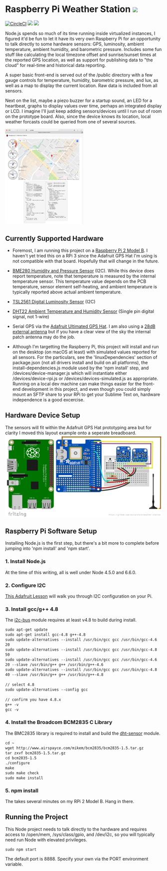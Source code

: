 # Raspberry Pi Weather Station <img src="https://cdn.rawgit.com/skylarstein/pi-weather-station/master/public/images/raspberry-pi-logo.svg" width="40" align="bottom">

[![CircleCI](https://circleci.com/gh/skylarstein/pi-weather-station.svg?style=shield&circle-token=:circle-token)](https://circleci.com/gh/skylarstein/pi-weather-station) <img src="https://david-dm.org/skylarstein/pi-weather-station/status.svg"> <img src="https://david-dm.org/skylarstein/pi-weather-station/dev-status.svg">

Node.js spends so much of its time running inside virtualized instances, I figured it'd be fun to let it have its very own Raspberry Pi for an opportunity to talk directly to some hardware sensors: GPS, luminosity, ambient temperature, ambient humidity, and barometric pressure. Includes some fun stuff like calculating the local timezone offset and sunrise/sunset times at the reported GPS location, as well as support for publishing data to "the cloud" for real-time and historical data reporting.

A super basic front-end is served out of the /public directory with a few gauge controls for temperature, humidity, barometric pressure, and lux, as well as a map to display the current location. Raw data is included from all sensors.

Next on the list, maybe a piezo buzzer for a startup sound, an LED for a heartbeat, graphs to display values over time, perhaps an integrated display or LCD. I imagine I'll just keep adding sensors/devices until I run out of room on the prototype board. Also, since the device knows its location, local weather forcasts could be queried from one of several sources.

[<img src="/docs/screenshot.png" width="250">](https://raw.githubusercontent.com/skylarstein/pi-weather-station/master/docs/screenshot.png)

## Currently Supported Hardware

* Foremost, I am running this project on a [Raspberry Pi 2 Model B](https://www.raspberrypi.org/products/raspberry-pi-2-model-b/). I haven't yet tried this on a RPi 3 since the Adafruit GPS Hat I'm using is not compatible with that board. Hopefully that will change in the future.

* [BME280 Humidity and Pressure Sensor](https://www.adafruit.com/product/2652) (I2C). While this device does report temperature, note that temperature is measured by the internal temperature sensor. This temperature value depends on the PCB temperature, sensor element self-heating, and ambient temperature is typically reported above actual ambient temperature.

* [TSL2561 Digital Luminosity Sensor](https://www.adafruit.com/product/439) (I2C)

* [DHT22 Ambient Temperature and Humidity Sensor](https://www.adafruit.com/product/385) (Single pin digital signal, not 1-wire)

* Serial GPS via the [Adafruit Ultimated GPS Hat](https://www.adafruit.com/product/2324). I am also using a [28dB external antenna](https://www.adafruit.com/products/960) but if you have a clear view of the sky the internal patch antenna may do the job.

* Although I'm targetting the Raspberry Pi, this project will install and run on the desktop (on macOS at least) with simulated values reported for all sensors. For the particulars, see the 'linuxDependencies' section of package.json (not all drivers install and build on all platforms), the install-dependencies.js module used by the 'npm install' step, and /devices/device-manager.js which will instantiate either /devices/device-rpi.js or /devices/devices-simulated.js as appropriate. Running on a local dev machine can make things easier for the front-end development in this project, and even though you could simply mount an SFTP share to your RPi to get your Sublime Text on, hardware independence is a good excercise.

## Hardware Device Setup

The sensors will fit within the Adafruit GPS Hat prototyping area but for clarity I moved this layout example onto a seperate breadboard.
![Hardware Device Setup Image](/docs/pi-weather-station.png?raw=true "Hardware Device Setup Image")

## Raspberry Pi Software Setup

Installing Node.js is the first step, but there's a bit more to complete before jumping into 'npm install' and 'npm start'.

### 1. Install Node.js

At the time of this writing, all is well under Node 4.5.0 and 6.6.0.

### 2. Configure I2C

[This Adafruit Lesson](https://learn.adafruit.com/adafruits-raspberry-pi-lesson-4-gpio-setup/configuring-i2c) will walk you through I2C configuration on your Pi.

### 3. Install gcc/g++ 4.8
The [i2c-bus](https://github.com/fivdi/i2c-bus) module requires at least v4.8 to build during install.
```
sudo apt-get update
sudo apt-get install gcc-4.8 g++-4.8
sudo update-alternatives --install /usr/bin/gcc gcc /usr/bin/gcc-4.6 20
sudo update-alternatives --install /usr/bin/gcc gcc /usr/bin/gcc-4.8 50
sudo update-alternatives --install /usr/bin/gcc gcc /usr/bin/gcc-4.6 20 --slave /usr/bin/g++ g++ /usr/bin/g++-4.6 
sudo update-alternatives --install /usr/bin/gcc gcc /usr/bin/gcc-4.8 40 --slave /usr/bin/g++ g++ /usr/bin/g++-4.8 

// select 4.8
sudo update-alternatives --config gcc

// confirm you have 4.8.x
g++ -v
gcc -v
```
### 4. Install the Broadcom BCM2835 C Library
The BMC2835 library is required to install and build the [dht-sensor](https://github.com/entercritical/dht-sensor) module.
```
cd ~
wget http://www.airspayce.com/mikem/bcm2835/bcm2835-1.5.tar.gz
tar zxvf bcm2835-1.5.tar.gz
cd bcm2835-1.5
./configure
make
sudo make check
sudo make install
```
### 5. npm install

The takes several minutes on my RPi 2 Model B. Hang in there.

## Running the Project

This Node project needs to talk directly to the hardware and requires access to /open/mem, /sys/class/gpio, and /dev/i2c, so you will typically need run Node with elevated privileges.

```
sudo npm start
````

The default port is 8888. Specify your own via the PORT environment variable.



